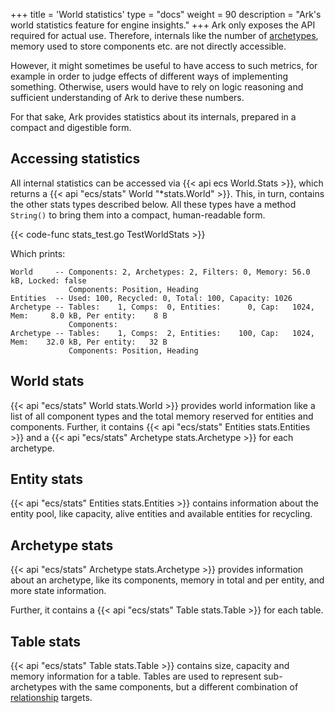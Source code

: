 +++
title = 'World statistics'
type = "docs"
weight = 90
description = "Ark's world statistics feature for engine insights."
+++
Ark only exposes the API required for actual use.
Therefore, internals like the number of [archetypes](../architecture), memory used to store components etc. are not directly accessible.

However, it might sometimes be useful to have access to such metrics,
for example in order to judge effects of different ways of implementing something.
Otherwise, users would have to rely on logic reasoning and sufficient understanding of Ark to derive these numbers.

For that sake, Ark provides statistics about its internals, prepared in a compact and digestible form.

## Accessing statistics

All internal statistics can be accessed via {{< api ecs World.Stats >}},
which returns a {{< api "ecs/stats" World "*stats.World" >}}.
This, in turn, contains the other stats types described below.
All these types have a method `String()` to bring them into a compact, human-readable form. 

{{< code-func stats_test.go TestWorldStats >}}

Which prints:

```text
World     -- Components: 2, Archetypes: 2, Filters: 0, Memory: 56.0 kB, Locked: false
             Components: Position, Heading
Entities  -- Used: 100, Recycled: 0, Total: 100, Capacity: 1026
Archetype -- Tables:    1, Comps:  0, Entities:      0, Cap:   1024, Mem:     8.0 kB, Per entity:    8 B
             Components:
Archetype -- Tables:    1, Comps:  2, Entities:    100, Cap:   1024, Mem:    32.0 kB, Per entity:   32 B
             Components: Position, Heading
```

## World stats

{{< api "ecs/stats" World stats.World >}} provides world information like a list of all component types
and the total memory reserved for entities and components.
Further, it contains {{< api "ecs/stats" Entities stats.Entities >}} and
a {{< api "ecs/stats" Archetype stats.Archetype >}} for each archetype.

## Entity stats

{{< api "ecs/stats" Entities stats.Entities >}} contains information about the entity pool,
like capacity, alive entities and available entities for recycling.

## Archetype stats

{{< api "ecs/stats" Archetype stats.Archetype >}} provides information about an archetype, like its components,
memory in total and per entity, and more state information.

Further, it contains a {{< api "ecs/stats" Table stats.Table >}} for each table.

## Table stats

{{< api "ecs/stats" Table stats.Table >}} contains size, capacity and memory information for a table.
Tables are used to represent sub-archetypes with the same components, but a different combination
of [relationship](../relations) targets.
